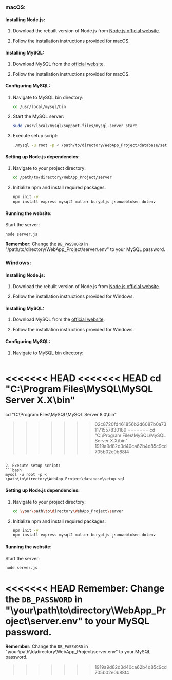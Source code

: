 ### macOS:

#### Installing Node.js:

1. Download the rebuilt version of Node.js from [Node.js official website](https://nodejs.org/en/download/prebuilt-installer/current).

2. Follow the installation instructions provided for macOS.

#### Installing MySQL:

1. Download MySQL from the [official website](https://dev.mysql.com/downloads/installer/).

2. Follow the installation instructions provided for macOS.

#### Configuring MySQL:

1. Navigate to MySQL bin directory:
   ```bash
   cd /usr/local/mysql/bin
   ```

2. Start the MySQL server:

    ```bash
    sudo /usr/local/mysql/support-files/mysql.server start
    ```

3. Execute setup script:
   ```bash
   ./mysql -u root -p < /path/to/directory/WebApp_Project/database/setup.sql
   ```

#### Setting up Node.js dependencies:

1. Navigate to your project directory:
   ```bash
   cd /path/to/directory/WebApp_Project/server
   ```

2. Initialize npm and install required packages:
   ```bash
   npm init -y
   npm install express mysql2 multer bcryptjs jsonwebtoken dotenv
   ```

#### Running the website:

Start the server:
```bash
node server.js
```

**Remember:** Change the `DB_PASSWORD` in "/path/to/directory/WebApp_Project/server/.env" to your MySQL password.

### Windows:

#### Installing Node.js:

1. Download the rebuilt version of Node.js from [Node.js official website](https://nodejs.org/en/download/prebuilt-installer/current).

2. Follow the installation instructions provided for Windows.

#### Installing MySQL:

1. Download MySQL from the [official website](https://dev.mysql.com/downloads/installer/).

2. Follow the installation instructions provided for Windows.

#### Configuring MySQL:

1. Navigate to MySQL bin directory:
   ```bash
<<<<<<< HEAD
<<<<<<< HEAD
   cd "C:\Program Files\MySQL\MySQL Server X.X\bin"
=======
   cd "C:\Program Files\MySQL\MySQL Server 8.0\bin"
>>>>>>> 02c8720fd461856b2d6087b0a731171557830189
=======
   cd "C:\Program Files\MySQL\MySQL Server X.X\bin"
>>>>>>> 1919a9d82d3d40ca62b4d85c9cd705b02e0b88f4
   ```

2. Execute setup script:
   ```bash
   mysql -u root -p < \path\to\directory\WebApp_Project\database\setup.sql
   ```

#### Setting up Node.js dependencies:

1. Navigate to your project directory:
   ```bash
   cd \your\path\to\directory\WebApp_Project\server
   ```

2. Initialize npm and install required packages:
   ```bash
   npm init -y
   npm install express mysql2 multer bcryptjs jsonwebtoken dotenv
   ```

#### Running the website:

Start the server:
```bash
node server.js
```

<<<<<<< HEAD
**Remember:** Change the `DB_PASSWORD` in "\your\path\to\directory\WebApp_Project\server\.env" to your MySQL password.
=======
**Remember:** Change the `DB_PASSWORD` in "\your\path\to\directory\WebApp_Project\server\.env" to your MySQL password.
>>>>>>> 1919a9d82d3d40ca62b4d85c9cd705b02e0b88f4
